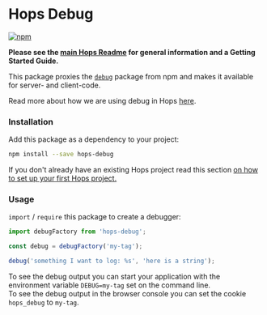 # Hops Debug

[![npm](https://img.shields.io/npm/v/hops-debug.svg)](https://www.npmjs.com/package/hops-debug)

**Please see the [main Hops Readme](https://github.com/xing/hops#docs) for general information and a Getting Started Guide.**

This package proxies the [`debug`](https://www.npmjs.com/package/debug) package from npm and makes it available for server- and client-code.

Read more about how we are using debug in Hops [here](../../DOCUMENTATION.md#debugging).

### Installation

Add this package as a dependency to your project:

```bash
npm install --save hops-debug
```

If you don't already have an existing Hops project read this section [on how to set up your first Hops project.](../../DOCUMENTATION.md#quick-start)

### Usage

`import` / `require` this package to create a debugger:

```javascript
import debugFactory from 'hops-debug';

const debug = debugFactory('my-tag');

debug('something I want to log: %s', 'here is a string');
```

To see the debug output you can start your application with the environment variable `DEBUG=my-tag` set on the command line. \
To see the debug output in the browser console you can set the cookie `hops_debug` to `my-tag`.
